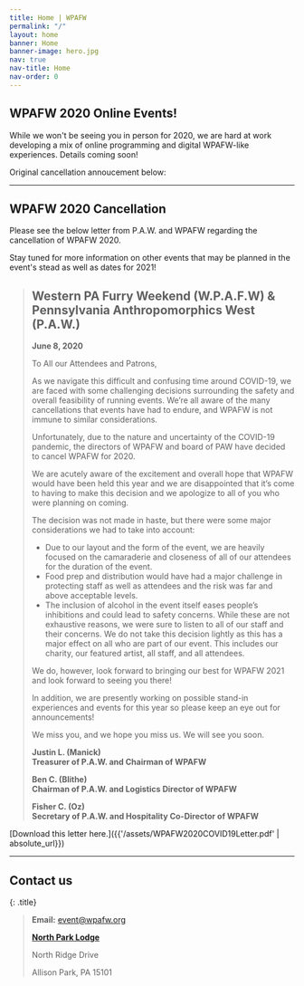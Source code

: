 ```yaml
---
title: Home | WPAFW
permalink: "/"
layout: home
banner: Home
banner-image: hero.jpg
nav: true
nav-title: Home
nav-order: 0
---
```


<section class="section">

## WPAFW 2020 Online Events!

While we won't be seeing you in person for 2020, we are hard at work developing a mix of online programming and digital WPAFW-like experiences. Details coming soon!

Original cancellation annoucement below: 

---

## WPAFW 2020 Cancellation

Please see the below letter from P.A.W. and WPAFW regarding the cancellation of WPAFW 2020.

Stay tuned for more information on other events that may be planned in the event's stead as well as dates for 2021!

> # Western PA Furry Weekend (W.P.A.F.W) & Pennsylvania Anthropomorphics West (P.A.W.)
> 
> **June 8, 2020**
>
> To All our Attendees and Patrons,
>
> As we navigate this difficult and confusing time around COVID-19, we are faced with some challenging decisions surrounding the safety and overall feasibility of running events. We’re all aware of the many cancellations that events have had to endure, and WPAFW is not immune to similar considerations.
>
> Unfortunately, due to the nature and uncertainty of the COVID-19 pandemic, the directors of WPAFW and board of PAW have decided to cancel WPAFW for 2020.
>
> We are acutely aware of the excitement and overall hope that WPAFW would have been held this year and we are disappointed that it’s come to having to make this decision and we apologize to all of you who were planning on coming.
>
> The decision was not made in haste, but there were some major considerations we had to take into account:
>
> * Due to our layout and the form of the event, we are heavily focused on the camaraderie and closeness of all of our attendees for the duration of the event.
> * Food prep and distribution would have had a major challenge in protecting staff as well as attendees and the risk was far and above acceptable levels.
> * The inclusion of alcohol in the event itself eases people’s inhibitions and could lead to safety concerns.
> While these are not exhaustive reasons, we were sure to listen to all of our staff and their concerns. We do not take this decision lightly as this has a major effect on all who are part of our event. This includes our charity, our featured artist, all staff, and all attendees.
>
> We do, however, look forward to bringing our best for WPAFW 2021 and look forward to seeing you there!
> 
> In addition, we are presently working on possible stand-in experiences and events for this year so please keep an eye out for announcements!
>
> We miss you, and we hope you miss us. We will see you soon.
>
> **Justin L. (Manick)**<br>
> **Treasurer of P.A.W. and Chairman of WPAFW**
>
> **Ben C. (Blithe)**<br>
> **Chairman of P.A.W. and Logistics Director of WPAFW**
>
> **Fisher C. (Oz)**<br>
> **Secretary of P.A.W. and Hospitality Co-Director of WPAFW**

[Download this letter here.]({{'/assets/WPAFW2020COVID19Letter.pdf' | absolute_url}})

</section>


---
<section class="section">

## Contact us
{: .title}

>**Email:** [event@wpafw.org](mailto:event@wpafw.org)
>
>[**North Park Lodge**](https://goo.gl/maps/o1S7uUwtQZ2aN6wi9)
>
>North Ridge Drive
>
>Allison Park, PA 15101

</section>
